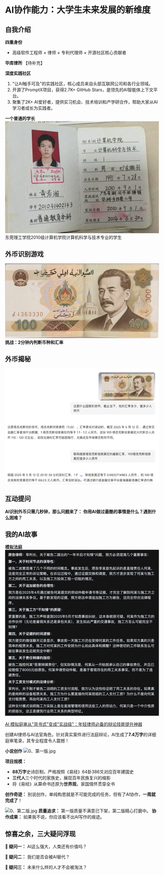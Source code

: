 # AI协作能力：大学生未来发展的新维度

## 自我介绍

**四重身份**
- 高级软件工程师 × 律师 × 专利代理师 × 开源社区核心贡献者

**华库律所**
【待补充】

**深度实践社区**
1. "让AI触手可及"的实践社区，核心成员来自头部互联网公司和各行业领域。
2. 开源了PromptX项目，获得2.7K+ GitHub Stars，是领先的AI智能体上下文平台。
3. 聚集了2K+ AI爱好者，提供实习机会、技术培训和产学研合作，帮助大家从AI学习者成长为实践者。

**一个普通的学长**
![证件](./imgs/证件.png)
东莞理工学院2010级计算机学院计算机科学与技术专业的学生

## 外币识别游戏
![外币](./imgs/外币.png)
**挑战：2分钟内判断币种和汇率**

## 外币揭秘
![外币揭秘](./imgs/外币揭秘.png)

## 互动提问

**AI识别外币只需几秒钟，那么问题来了：**
**你用AI做过最酷的事情是什么？遇到什么困难？**

## 我的AI故事

**模拟法庭**
![模拟法庭](./imgs/模拟法庭.png)

[AI 模拟庭审从"背书式"变成"实战级"：年轻律师必备的辩论技能提升神器](https://mp.weixin.qq.com/s/gscpUqiApktaSO3Uio5Iiw)

创建AI律师与AI法官角色，针对真实案件进行法庭辩论，AI生成了**7.4万字**的详细庭审笔录，其专业程度令人震撼！

**小说创作**
![0、第一版.jpg](./imgs/0、第一版.jpg.png)

**项目规模：**
- **88万字**史诗巨制，严格按照《易经》64卦386爻对应百年建国史
- **三代人**三个时代的家族史，展现百年民族复兴的缩影
- 将《易经》从算命书还原为**世界观**，家国情怀贯穿全书

**创作奇迹：** 别说创作，单纯构思就是不可能完成的任务，但有了AI协作，**一周就完成了**！

![0、第二版.jpg](./imgs/0、第二版.jpg.png)
**质量追求：** 第一版质量不满意已下架，第二版精心打磨中。
**协作成果：** 如果我不说，你应该看不出AI写作的痕迹。



## 惊喜之余，三大疑问浮现

**🤔 疑问一：** AI这么强大，人类还有价值吗？

**🤔 疑问二：** 我们是否会被AI替代？

**🤔 疑问三：** 未来什么样的人才不会被淘汰？




